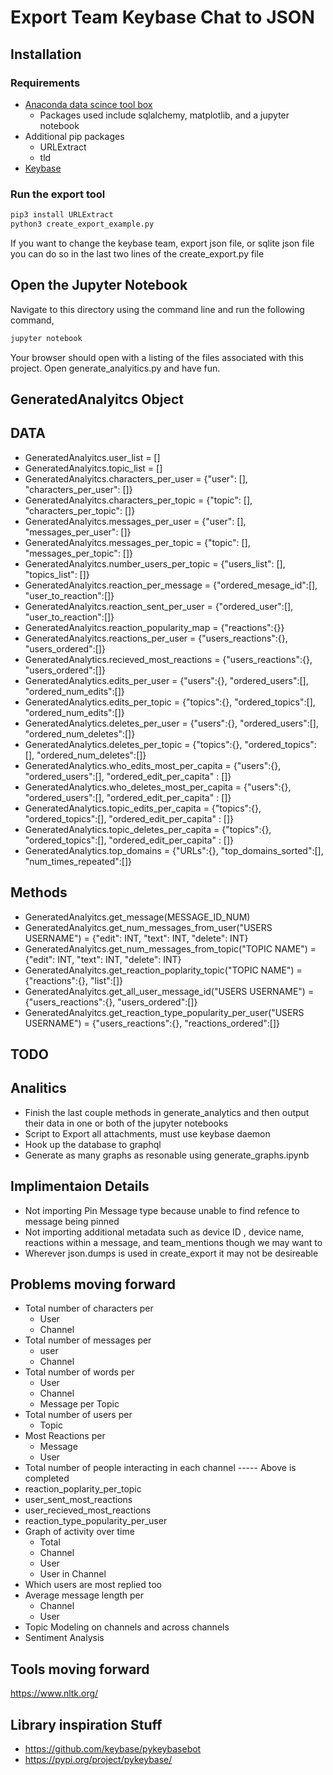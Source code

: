 # Export Team Keybase Chat to JSON

## Installation

### Requirements

* [Anaconda data scince tool box](https://www.anaconda.com/products/individual)
  * Packages used include sqlalchemy, matplotlib, and a jupyter notebook
* Additional pip packages
  * URLExtract
  * tld
* [Keybase](https://keybase.io/download)

### Run the export tool

``` bash
pip3 install URLExtract
python3 create_export_example.py
```
If you want to change the keybase team, export json file, or sqlite json file you can do so in the last two lines of the create_export.py file

## Open the Jupyter Notebook

Navigate to this directory using the command line and run the following command,

``` bash
jupyter notebook
```

Your browser should open with a listing of the files associated with this project. Open generate_analyitics.py and have fun.


## GeneratedAnalyitcs Object

## DATA

* GeneratedAnalyitcs.user_list = []
* GeneratedAnalyitcs.topic_list = []
* GeneratedAnalyitcs.characters_per_user = {"user": [], "characters_per_user": []}
* GeneratedAnalyitcs.characters_per_topic = {"topic": [], "characters_per_topic": []}
* GeneratedAnalyitcs.messages_per_user = {"user": [], "messages_per_user": []}
* GeneratedAnalyitcs.messages_per_topic = {"topic": [], "messages_per_topic": []}
* GeneratedAnalyitcs.number_users_per_topic = {"users_list": [], "topics_list": []}
* GeneratedAnalyitcs.reaction_per_message  = {"ordered_mesage_id":[], "user_to_reaction":[]}
* GeneratedAnalyitcs.reaction_sent_per_user = {"ordered_user":[], "user_to_reaction":[]}
* GeneratedAnalyitcs.reaction_popularity_map = {"reactions":{}}
* GeneratedAnalyitcs.reactions_per_user = {"users_reactions":{}, "users_ordered":[]}
* GeneratedAnalytics.recieved_most_reactions = {"users_reactions":{}, "users_ordered":[]}
* GeneratedAnalytics.edits_per_user = {"users":{}, "ordered_users":[], "ordered_num_edits":[]}
* GeneratedAnalytics.edits_per_topic = {"topics":{}, "ordered_topics":[], "ordered_num_edits":[]}
* GeneratedAnalytics.deletes_per_user = {"users":{}, "ordered_users":[], "ordered_num_deletes":[]}
* GeneratedAnalytics.deletes_per_topic = {"topics":{}, "ordered_topics":[], "ordered_num_deletes":[]}
* GeneratedAnalytics.who_edits_most_per_capita = {"users":{}, "ordered_users":[], "ordered_edit_per_capita" : []}
* GeneratedAnalytics.who_deletes_most_per_capita = {"users":{}, "ordered_users":[], "ordered_edit_per_capita" : []}
* GeneratedAnalytics.topic_edits_per_capita = {"topics":{}, "ordered_topics":[], "ordered_edit_per_capita" : []}
* GeneratedAnalytics.topic_deletes_per_capita = {"topics":{}, "ordered_topics":[], "ordered_edit_per_capita" : []}
* GeneratedAnalytics.top_domains = {"URLs":{}, "top_domains_sorted":[], "num_times_repeated":[]}

## Methods

* GeneratedAnalyitcs.get_message(MESSAGE_ID_NUM)
* GeneratedAnalyitcs.get_num_messages_from_user("USERS USERNAME") = {"edit": INT, "text": INT, "delete": INT}
* GeneratedAnalyitcs.get_num_messages_from_topic("TOPIC NAME") = {"edit": INT, "text": INT, "delete": INT}
* GeneratedAnalyitcs.get_reaction_poplarity_topic("TOPIC NAME") = {"reactions":{}, "list":[]}
* GeneratedAnalyitcs.get_all_user_message_id("USERS USERNAME") = {"users_reactions":{}, "users_ordered":[]}
* GeneratedAnalyitcs.get_reaction_type_popularity_per_user("USERS USERNAME") = {"users_reactions":{}, "reactions_ordered":[]}

## TODO

## Analitics

* Finish the last couple methods in generate_analytics and then output their data in one or both of the jupyter notebooks
* Script to Export all attachments, must use keybase daemon
* Hook up the database to graphql
* Generate as many graphs as resonable using generate_graphs.ipynb

## Implimentaion Details

* Not importing Pin Message type because unable to find refence to message being pinned
* Not importing additional metadata such as device ID , device name, reactions within a message, and team_mentions though we may want to
* Wherever json.dumps is used in create_export it may not be desireable

## Problems moving forward

* Total number of characters per
  * User
  * Channel
* Total number of messages per
  * user
  * Channel
* Total number of words per
  * User
  * Channel
  * Message per Topic
* Total number of users per
  * Topic
* Most Reactions per
  * Message
  * User
* Total number of people interacting in each channel
----- Above is completed
* reaction_poplarity_per_topic
* user_sent_most_reactions
* user_recieved_most_reactions
* reaction_type_popularity_per_user
* Graph of activity over time
  * Total
  * Channel
  * User
  * User in Channel
* Which users are most replied too
* Average message length per
  * Channel
  * User
* Topic Modeling on channels and across channels
* Sentiment Analysis

## Tools moving forward

<https://www.nltk.org/>

## Library inspiration Stuff

* <https://github.com/keybase/pykeybasebot>
* <https://pypi.org/project/pykeybase/>
